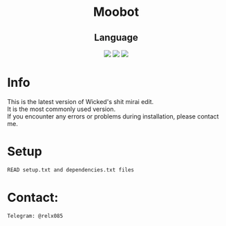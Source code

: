 <div align=center>
 
# Moobot 

## Language</br>

 <img src="https://img.shields.io/badge/Go-00ADD8?style=for-the-badge&logo=go&logoColor=white"/> <img src="https://img.shields.io/badge/C-00599C?style=for-the-badge&logo=c&logoColor=white"/> <img src="https://img.shields.io/badge/Shell_Script-121011?style=for-the-badge&logo=gnu-bash&logoColor=white"/>
 </div>

# Info
This is the latest version of Wicked's shit mirai edit.<br>
It is the most commonly used version.<br>
If you encounter any errors or problems during installation, please contact me.


# Setup
```sh
READ setup.txt and dependencies.txt files
```

# Contact:
```sh
Telegram: @relx085
```
